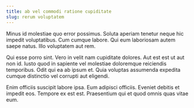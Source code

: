 ```yaml
---
title: ab vel commodi ratione cupiditate
slug: rerum voluptatem
---
```


Minus id molestiae quo error possimus. Soluta aperiam tenetur neque hic impedit voluptatibus. Cum cumque labore. Qui eum laboriosam autem saepe natus. Illo voluptatem aut rem.

Qui esse porro sint. Vero in velit nam cupiditate dolores. Aut est est ut aut non id. Iusto quod in sapiente vel molestiae doloremque reiciendis temporibus. Odit qui ea ab ipsum et. Quia voluptas assumenda expedita cumque distinctio vel corrupti aut eligendi.

Enim officiis suscipit labore ipsa. Eum adipisci officiis. Eveniet debitis et impedit eos. Tempore ex est est. Praesentium qui et quod omnis quas vitae eum.

